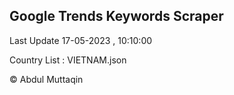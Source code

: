 

## Google Trends Keywords Scraper 
 
Last Update 17-05-2023 , 10:10:00

Country List :
VIETNAM.json



© Abdul Muttaqin 
